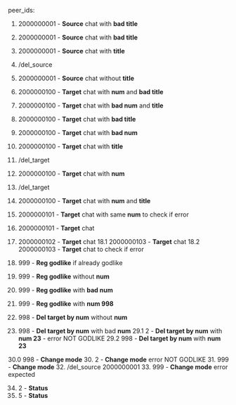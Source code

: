 peer_ids:
  1.  2000000001 - **Source** chat with **bad title**
  2.  2000000001 - **Source** chat with **bad title**
  3.  2000000001 - **Source** chat with **title**
  4.  /del_source
  5.  2000000001 - **Source** chat without **title**
  
  6.  2000000100 - **Target** chat with **num** and **bad title**
  7.  2000000100 - **Target** chat with **bad num** and **title**
  8.  2000000100 - **Target** chat with **bad title**
  9.  2000000100 - **Target** chat with **bad num**
  10. 2000000100 - **Target** chat with **title**
  11. /del_target
  12. 2000000100 - **Target** chat with **num**
  13. /del_target
  14. 2000000100 - **Target** chat with **num** and **title**
  15. 2000000101 - **Target** chat with same **num** to check if error
  16. 2000000101 - **Target** chat
  17. 2000000102 - **Target** chat
 18.1 2000000103 - **Target** chat
 18.2 2000000103 - **Target** chat to check if error

  23. 999 - **Reg godlike** if already godlike
  24. 999 - **Reg godlike** without **num**
  25. 999 - **Reg godlike** with **bad num**
  26. 999 - **Reg godlike** with **num 998**

  27. 998 - **Del target by num** without **num**
  28. 998 - **Del target by num** with bad **num**
 29.1   2 - **Del target by num** with **num 23** - error NOT GODLIKE
 29.2 998 - **Del target by num** with **num 23**

 30.0 998 - **Change mode**
  30.   2 - **Change mode** error NOT GODLIKE
  31. 999 - **Change mode**
  32. /del_source 2000000001
  33. 999 - **Change mode** error expected

  34. 2 - **Status**
  35. 5 - **Status**